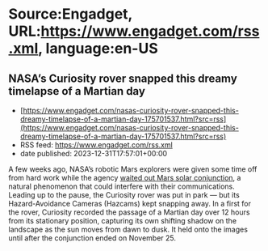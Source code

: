 # Source:Engadget, URL:https://www.engadget.com/rss.xml, language:en-US

## NASA’s Curiosity rover snapped this dreamy timelapse of a Martian day
 - [https://www.engadget.com/nasas-curiosity-rover-snapped-this-dreamy-timelapse-of-a-martian-day-175701537.html?src=rss](https://www.engadget.com/nasas-curiosity-rover-snapped-this-dreamy-timelapse-of-a-martian-day-175701537.html?src=rss)
 - RSS feed: https://www.engadget.com/rss.xml
 - date published: 2023-12-31T17:57:01+00:00

<p>A few weeks ago, NASA’s robotic Mars explorers were given some time off from hard work while the agency <a href="https://www.engadget.com/nasa-cant-talk-to-its-mars-robots-for-two-weeks-because-the-sun-is-in-the-way-213022922.html?src=rss&amp;guccounter=1">waited out Mars solar conjunction</a>, a natural phenomenon that could interfere with their communications. Leading up to the pause, the Curiosity rover was put in park — but its Hazard-Avoidance Cameras (Hazcams) kept snapping away. In a first for the rover, Curiosity recorded the passage of a Martian day over 12 hours from its stationary position, capturing its own shifting shadow on the landscape as the sun moves from dawn to dusk. It held onto the images until after the conjunction ended on November 25.</p>
<figure><img alt="A black and white gif of the Martian landscape and the shadow of Curiosity shifting with the sun" src="https://s.yimg.com/os/creatr-uploaded-images/2023-12/0904b180-a7f6-11ee-9376-ef6e2483e670" style="he

